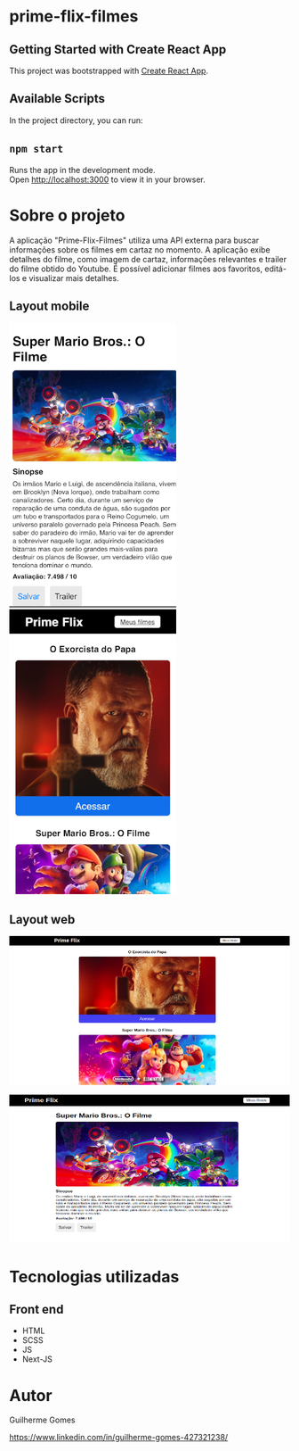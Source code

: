 # prime-flix-filmes

## Getting Started with Create React App
This project was bootstrapped with [Create React App](https://github.com/facebook/create-react-app).

## Available Scripts
In the project directory, you can run:
## `npm start`
Runs the app in the development mode.\
Open [http://localhost:3000](http://localhost:3000) to view it in your browser.

# Sobre o projeto

A aplicação "Prime-Flix-Filmes" utiliza uma API externa para buscar informações sobre os filmes em cartaz no momento. A aplicação exibe detalhes do filme, como imagem de cartaz, 
informações relevantes e trailer do filme obtido do Youtube. É possível adicionar filmes aos favoritos, editá-los e visualizar mais detalhes.

## Layout mobile
![Mobile 1](public/filmemobile.jpeg) ![Mobile 2](public/homemobile.jpeg)

## Layout web
![Web 1](public/homeweb.png)

![Web 2](public/filmeweb.png)


# Tecnologias utilizadas

## Front end
- HTML 
- SCSS 
- JS 
- Next-JS


# Autor

Guilherme Gomes

https://www.linkedin.com/in/guilherme-gomes-427321238/

